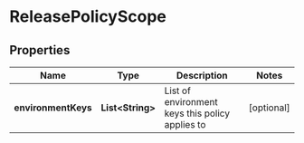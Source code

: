 

# ReleasePolicyScope


## Properties

| Name | Type | Description | Notes |
|------------ | ------------- | ------------- | -------------|
|**environmentKeys** | **List&lt;String&gt;** | List of environment keys this policy applies to |  [optional] |



